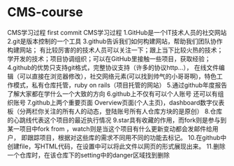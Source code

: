# CMS-course
CMS学习过程
first commit
CMS学习过程 1.GitHub是一个IT技术人员的社交网站 
2.git是版本控制的一个工具
3.github告诉我们如何构建网站，帮助我们团队协作构建网站；
有比较厉害的的技术人员可以关注一下；跟上当下比较火热的技术；学开发的技术；项目协调组织；可以在GitHub里接触一些项目，获取经验；
4.github的优势只支持git格式，完整协议支持（许多的协议http...），
在线文件编辑（可以直接在浏览器修改），社交网络元素(可以找到帅气的小哥哥啊)，特色工作模式，私有仓库托管，ruby on rails（项目托管的网站）
5.通过github年度报告了解大家都在学什么一个大致的方向
6.github上不仅有可以个人账号 还可以有组织账号
7.github上两个重要页面 Overview页面(个人主页)，dashboard数字仪表板（分两栏你关注的所有人的动态，登陆账号所有人仓库方块的是原创） 
8.仓库的心跳线代表这个项目的最近执行情况 
9.star具有收藏的作用，而fork则是参与到某一项目中fork from ，watch则是当这个项目有什么更新变动都会发邮件给用户，
即跟踪项目，根据对这些库的需求不同用不同的功能去标记。
10.在github中创建file，写HTML代码，在设置中可以将此文件以网页的形式展现出来。
11.删除一个仓库时，在该仓库下的setting中的danger区域找到删除
